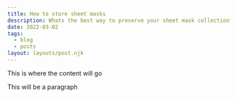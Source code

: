 ```yaml
---
title: How to store sheet masks
description: Whats the best way to preserve your sheet mask collection? And as for those masks you actually intent to use - how best to store them to keep them fresh?
date: 2022-03-02
tags:
  - blog
  - posts
layout: layouts/post.njk
---
```

This is where the content will go

This will be a paragraph